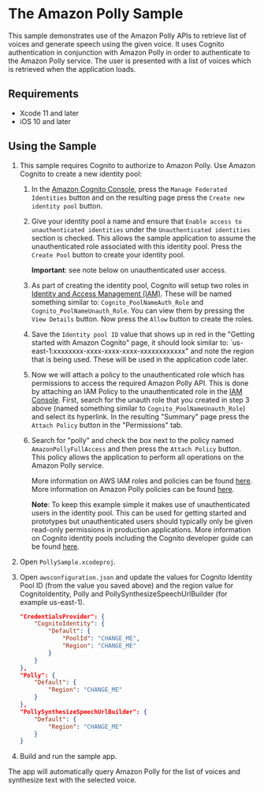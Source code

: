 # The Amazon Polly Sample

This sample demonstrates use of the Amazon Polly APIs to retrieve list of voices and generate speech using the given voice.  It uses Cognito authentication in conjunction with Amazon Polly in order to authenticate to the Amazon Polly service. The user is presented with a list of voices which is retrieved when the application loads.

## Requirements

* Xcode 11 and later
* iOS 10 and later

## Using the Sample

1. This sample requires Cognito to authorize to Amazon Polly.  Use Amazon Cognito to create a new identity pool:
	1. In the [Amazon Cognito Console](https://console.aws.amazon.com/cognito/), press the `Manage Federated Identities` button and on the resulting page press the `Create new identity pool` button.
	1. Give your identity pool a name and ensure that `Enable access to unauthenticated identities` under the `Unauthenticated identities` section is checked.  This allows the sample application to assume the unauthenticated role associated with this identity pool.  Press the `Create Pool` button to create your identity pool.

		**Important**: see note below on unauthenticated user access.

	1. As part of creating the identity pool, Cognito will setup two roles in [Identity and Access Management (IAM)](https://console.aws.amazon.com/iam/home#roles).  These will be named something similar to: `Cognito_PoolNameAuth_Role` and `Cognito_PoolNameUnauth_Role`.  You can view them by pressing the `View Details` button.  Now press the `Allow` button to create the roles.
	1. Save the `Identity pool ID` value that shows up in red in the "Getting started with Amazon Cognito" page, it should look similar to: `us-east-1:xxxxxxxx-xxxx-xxxx-xxxx-xxxxxxxxxxxx" and note the region that is being used.  These will be used in the application code later.
	1. Now we will attach a policy to the unauthenticated role which has permissions to access the required Amazon Polly API.  This is done by attaching an IAM Policy to the unauthenticated role in the [IAM Console](https://console.aws.amazon.com/iam/home#roles).  First, search for the unauth role that you created in step 3 above (named something similar to `Cognito_PoolNameUnauth_Role`) and select its hyperlink.  In the resulting "Summary" page press the `Attach Policy` button in the "Permissions" tab.
	1. Search for "polly" and check the box next to the policy named `AmazonPollyFullAccess` and then press the `Attach Policy` button.  This policy allows the application to perform all operations on the Amazon Polly service.

		More information on AWS IAM roles and policies can be found [here](http://docs.aws.amazon.com/IAM/latest/UserGuide/access_policies_manage.html).  More information on Amazon Polly policies can be found [here](http://docs.aws.amazon.com/polly/latest/dg/using-identity-based-policies.html).

		**Note**: To keep this example simple it makes use of unauthenticated users in the identity pool.  This can be used for getting started and prototypes but unauthenticated users should typically only be given read-only permissions in production applications.  More information on Cognito identity pools including the Cognito developer guide can be found [here](http://aws.amazon.com/cognito/).

1. Open `PollySample.xcodeproj`.

1. Open `awsconfiguration.json` and update the values for Cognito Identity Pool ID (from the value you saved above) and the region value for CognitoIdentity, Polly and PollySynthesizeSpeechUrlBuilder (for example us-east-1).

	```json
	"CredentialsProvider": {
        "CognitoIdentity": {
            "Default": {
                "PoolId": "CHANGE_ME",
                "Region": "CHANGE_ME"
            }
        }
    },
    "Polly": {
        "Default": {
            "Region": "CHANGE_ME"
        }
    },
    "PollySynthesizeSpeechUrlBuilder": {
        "Default": {
            "Region": "CHANGE_ME"
        }
    }
	```

1. Build and run the sample app.

The app will automatically query Amazon Polly for the list of voices and synthesize text with the selected voice.
